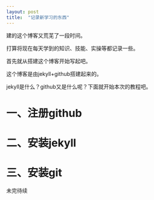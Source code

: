 ```yaml
---
layout: post
title:  "记录新学习的东西"
---
```

建的这个博客又荒芜了一段时间。

打算将现在每天学到的知识、技能、实操等都记录一些。

首先就从搭建这个博客开始写起吧。

这个博客是由jekyll+github搭建起来的。

jekyll是什么？github又是什么呢？下面就开始本次的教程吧。

# 一、注册github

# 二、安装jekyll

# 三、安装git

未完待续
